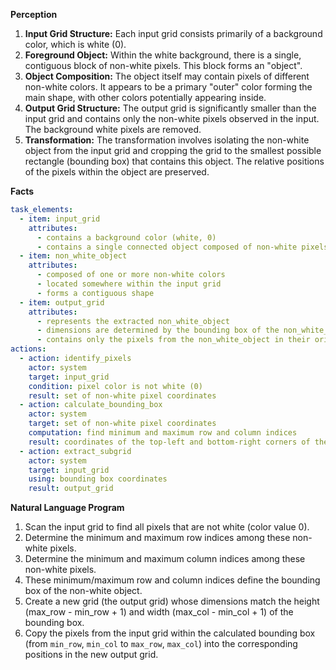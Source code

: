 **Perception**

1.  **Input Grid Structure:** Each input grid consists primarily of a background color, which is white (0).
2.  **Foreground Object:** Within the white background, there is a single, contiguous block of non-white pixels. This block forms an "object".
3.  **Object Composition:** The object itself may contain pixels of different non-white colors. It appears to be a primary "outer" color forming the main shape, with other colors potentially appearing inside.
4.  **Output Grid Structure:** The output grid is significantly smaller than the input grid and contains only the non-white pixels observed in the input. The background white pixels are removed.
5.  **Transformation:** The transformation involves isolating the non-white object from the input grid and cropping the grid to the smallest possible rectangle (bounding box) that contains this object. The relative positions of the pixels within the object are preserved.

**Facts**


```yaml
task_elements:
  - item: input_grid
    attributes:
      - contains a background color (white, 0)
      - contains a single connected object composed of non-white pixels
  - item: non_white_object
    attributes:
      - composed of one or more non-white colors
      - located somewhere within the input grid
      - forms a contiguous shape
  - item: output_grid
    attributes:
      - represents the extracted non_white_object
      - dimensions are determined by the bounding box of the non_white_object
      - contains only the pixels from the non_white_object in their original relative arrangement
actions:
  - action: identify_pixels
    actor: system
    target: input_grid
    condition: pixel color is not white (0)
    result: set of non-white pixel coordinates
  - action: calculate_bounding_box
    actor: system
    target: set of non-white pixel coordinates
    computation: find minimum and maximum row and column indices
    result: coordinates of the top-left and bottom-right corners of the bounding box
  - action: extract_subgrid
    actor: system
    target: input_grid
    using: bounding box coordinates
    result: output_grid
```


**Natural Language Program**

1.  Scan the input grid to find all pixels that are not white (color value 0).
2.  Determine the minimum and maximum row indices among these non-white pixels.
3.  Determine the minimum and maximum column indices among these non-white pixels.
4.  These minimum/maximum row and column indices define the bounding box of the non-white object.
5.  Create a new grid (the output grid) whose dimensions match the height (max_row - min_row + 1) and width (max_col - min_col + 1) of the bounding box.
6.  Copy the pixels from the input grid within the calculated bounding box (from `min_row`, `min_col` to `max_row`, `max_col`) into the corresponding positions in the new output grid.